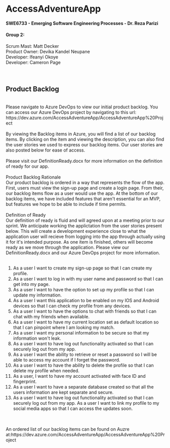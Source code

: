 # **AccessAdventureApp**
#### SWE6733 - Emerging Software Engineering Processes - Dr. Reza Parizi

#### **Group 2:**
Scrum Mast: Matt Decker  
Product Owner: Devika Kandel Neupane    
Developer: Ifeanyi Okoye   
Developer: Cameron Page  
<br>
<br>
## **Product Backlog**
<br>
Please navigate to Azure DevOps to view our initial product backlog. You can access our Azure DevOps project by navigating to this url: https://dev.azure.com/AccessAdventureApp/AccessAdventureApp%20Project  
<br>
<br>
By viewing the Backlog items in Azure, you will find a list of our backlog items. By clicking on the item and viewing the description, you can also find the user stories we used to express our backlog items. Our user stories are also posted below for ease of access.
<br>
<br>
Please visit our DefinitionReady.docx for more information on the definition of ready for our app. 
<br>
<br>
Product Backlog Rationale
<br>
Our product backlog is ordered in a way that represents the flow of the app. First, users must view the sign-up page and create a login page. From their, our backlog items flow as a user would use the app. At the bottom of our backlog items, we have included features that aren't essential for an MVP, but features we hope to be able to include if time permits.
<br>
<br>
Definition of Ready
<br>
Our definition of ready is fluid and will agreed upon at a meeting prior to our sprint. We anticipate working the applictation from the user stories present below. This will create a development experience close to what the application user will recieve from logging into the app through actually using it for it's intended purpose. As one item is finished, others will become ready as we move through the application. Please view our DefinitionReady.docx and our Azure DevOps project for more information.
<br>
<br>

1. As a user I want to create my sign-up page so that I can create my profile.
2. As a user I want to log in with my user name and password so that I can get into my page.  
3. As a user I want to have the option to set up my profile so that I can update my information.  
4. As a user I want this application to be enabled on my IOS and Android devices so that I can check my profile from any devices.  
5. As a user I want to have the options to chat with friends so that I can chat with my friends when available. 
6. As a user I want to have my current location set as default location so that I can pinpoint where I am looking my match.  
7. As a user I want my personal information to be secure so that my information won't leak. 
8. As a user I want to have log out functionality activated so that I can securely log out from my app.
9. As a user I want the ability to retrieve or reset a password so I will be able to access my account if I forget the password.  
10. As a user I want to have the ability to delete the profile so that I can delete my profile when needed.  
11. As a user, I want to have my account activated with face ID and fingerprint.
12. As a user I want to have a separate database created so that all the users information are kept separate and secure.  
13. As a user I want to have log out functionality activated so that I can securely log out from my app. As a user I want to link my profile to my social media apps so that I can access the updates soon. 
<br>
<br>
An ordered list of our backlog items can be found on Auzre at:https://dev.azure.com/AccessAdventureApp/AccessAdventureApp%20Project
